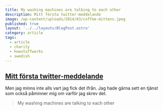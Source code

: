 ```yaml
---
title: My washing machines are talking to each other
description: Mitt första twitter-meddelande
image: /wp-content/uploads/2014/03/coffee-mittens.jpeg
published: true
layout: '../../layouts/BlogPost.astro'
category: article
tags:
  - article
  - charity
  - howstuffworks
  - swedish
---
```


## [Mitt första twitter-meddelande][1]

Men jag minns inte alls vart jag fick det ifrån. Jag hade gärna sett en tjänst som också påminner mig om varför jag skrev det.

> My washing machines are talking to each other

[1]: https://twitter.com/stenehall/statuses/509421642

